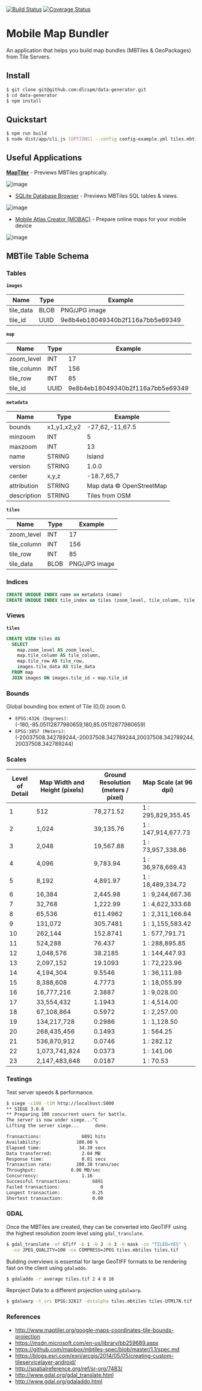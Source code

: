 [![Build Status](https://travis-ci.org/DenisCarriere/mobile-map-bundler.svg?branch=master)](https://travis-ci.org/DenisCarriere/mobile-map-bundler)
[![Coverage Status](https://coveralls.io/repos/github/DenisCarriere/mobile-map-bundler/badge.svg?branch=master)](https://coveralls.io/github/DenisCarriere/mobile-map-bundler?branch=master)

# Mobile Map Bundler

An application that helps you build map bundles (MBTiles & GeoPackages) from Tile Servers.

## Install

```bash
$ git clone git@github.com:dlcspm/data-generator.git
$ cd data-generator
$ npm install
```

## Quickstart

```bash
$ npm run build
$ node dist/app/cli.js [OPTIONS] --config config-example.yml tiles.mbtiles
```

## Useful Applications

**[MapTiler](https://www.maptiler.com)** - Previews MBTiles graphically.

![image](https://cloud.githubusercontent.com/assets/550895/16849152/3a88b8ea-49c7-11e6-91bd-ead7c08569c4.png)

- [SQLite Database Browser](http://sqlitebrowser.org/) - Previews MBTiles SQL tables & views.

![image](https://cloud.githubusercontent.com/assets/550895/16849211/77e61188-49c7-11e6-9a05-e42bc30d2fea.png)

- [Mobile Atlas Creator (MOBAC)](http://mobac.sourceforge.net/) - Prepare online maps for your mobile device

![image](https://cloud.githubusercontent.com/assets/550895/17449077/2204efb2-5b26-11e6-9d8e-dedfa0bbeafa.png)

## MBTile Table Schema

### Tables

**`images`**

| Name      | Type | Example                          |
|-----------|------|----------------------------------|
| tile_data | BLOB | PNG/JPG image                    |
| tile_id   | UUID | 9e8b4eb18049340b2f116a7bb5e69349 |

**`map`**

| Name        | Type  | Example                          |
|-------------|-------|----------------------------------|
| zoom_level  | INT   | 17                               |
| tile_column | INT   | 156                              |
| tile_row    | INT   | 85                               |
| tile_id     | UUID  | 9e8b4eb18049340b2f116a7bb5e69349 |

**`metadata`**

| Name        | Type        | Example                 |
|-------------|-------------|--------------------------|
| bounds      | x1,y1,x2,y2 | -27,62,-11,67.5          |
| minzoom     | INT         | 5                        |
| maxzoom     | INT         | 13                       |
| name        | STRING      | Island                   |
| version     | STRING      | 1.0.0                    |
| center      | x,y,z       | -18.7,65,7               |
| attribution | STRING      | Map data © OpenStreetMap |
| description | STRING      | Tiles from OSM           |

**`tiles`**


| Name        | Type  | Example                          |
|-------------|-------|----------------------------------|
| zoom_level  | INT   | 17                               |
| tile_column | INT   | 156                              |
| tile_row    | INT   | 85                               |
| tile_data   | BLOB  | PNG/JPG image                    |

### Indices

```sql
CREATE UNIQUE INDEX name on metadata (name)
CREATE UNIQUE INDEX tile_index on tiles (zoom_level, tile_column, tile_row)
```

### Views

**`tiles`**

```sql
CREATE VIEW tiles AS
  SELECT
    map.zoom_level AS zoom_level,
    map.tile_column AS tile_column,
    map.tile_row AS tile_row,
    images.tile_data AS tile_data
  FROM map
  JOIN images ON images.tile_id = map.tile_id
```

### Bounds

Global bounding box extent of Tile (0,0) zoom 0.

- `EPSG:4326 (Degrees)`: (-180,-85.05112877980659,180,85.05112877980659)
- `EPSG:3857 (Meters)`: (-20037508.342789244,-20037508.342789244,20037508.342789244,20037508.342789244) 

### Scales

| Level of Detail | Map Width and Height (pixels) | Ground Resolution (meters / pixel) | Map Scale (at 96 dpi) |
|-----------------|-------------------------------|------------------------------------|-----------------------|
| 1  |	512            |	78,271.52 |	1 : 295,829,355.45  |
| 2  |	1,024          |	39,135.76 |	1 : 147,914,677.73  |
| 3  |	2,048          |	19,567.88 |	1 : 73,957,338.86   |
| 4  |	4,096          |	9,783.94  |	1 : 36,978,669.43   |
| 5  |	8,192          |	4,891.97  |	1 : 18,489,334.72   |
| 6  |	16,384         |	2,445.98  |	1 : 9,244,667.36    |
| 7  |	32,768         |	1,222.99  |	1 : 4,622,333.68    |
| 8  |	65,536         |	611.4962  |	1 : 2,311,166.84    |
| 9  |	131,072        |	305.7481  |	1 : 1,155,583.42    |
| 10 |	262,144        |	152.8741  |	1 : 577,791.71      |
| 11 |	524,288        |	76.437    |	1 : 288,895.85      |
| 12 |	1,048,576      |	38.2185   |	1 : 144,447.93      |
| 13 |	2,097,152      |	19.1093   |	1 : 72,223.96       |
| 14 |	4,194,304      |	9.5546    |	1 : 36,111.98       |
| 15 |	8,388,608      |	4.7773    |	1 : 18,055.99       |
| 16 |	16,777,216     |	2.3887    |	1 : 9,028.00        |
| 17 |	33,554,432     |	1.1943    |	1 : 4,514.00        |
| 18 |	67,108,864     |	0.5972    |	1 : 2,257.00        |
| 19 |	134,217,728    |	0.2986    |	1 : 1,128.50        |
| 20 |	268,435,456    |	0.1493    |	1 : 564.25          |
| 21 |	536,870,912    |	0.0746    |	1 : 282.12          |
| 22 |	1,073,741,824  |	0.0373    |	1 : 141.06          |
| 23 |	2,147,483,648  |	0.0187    |	1 : 70.53           |


### Testings

Test server speeds & performance.

```bash
$ siege -c100 -t1M http://localhost:5000
** SIEGE 3.0.8
** Preparing 100 concurrent users for battle.
The server is now under siege...^C
Lifting the server siege...      done.

Transactions:		        6891 hits
Availability:		      100.00 %
Elapsed time:		       34.39 secs
Data transferred:	        2.04 MB
Response time:		        0.01 secs
Transaction rate:	      200.38 trans/sec
Throughput:		        0.06 MB/sec
Concurrency:		        1.16
Successful transactions:        6891
Failed transactions:	           0
Longest transaction:	        0.25
Shortest transaction:	        0.00
```

### GDAL

Once the MBTiles are created, they can be converted into GeoTIFF using the highest
resolution zoom level using `gdal_translate`.

```bash
$ gdal_translate -of GTiff -b 1 -b 2 -b 3 -b mask -co "TILED=YES" \
  -co JPEG_QUALITY=100 -co COMPRESS=JPEG tiles.mbtiles tiles.tif
```

Building overviews is essential for large GeoTIFF formats to be rendering fast on the client using `gdaladdo`.

```bash
$ gdaladdo -r average tiles.tif 2 4 8 16
```

Reproject Data to a different projection using `gdalwarp`.

```bash
$ gdalwarp -t_srs EPSG:32617 -dstalpha tiles.mbtiles tiles-UTM17N.tif
```

### References

- http://www.maptiler.org/google-maps-coordinates-tile-bounds-projection
- https://msdn.microsoft.com/en-us/library/bb259689.aspx
- https://github.com/mapbox/mbtiles-spec/blob/master/1.1/spec.md
- https://blogs.esri.com/esri/arcgis/2014/05/05/creating-custom-tileservicelayer-android/
- http://spatialreference.org/ref/sr-org/7483/
- http://www.gdal.org/gdal_translate.html
- http://www.gdal.org/gdaladdo.html